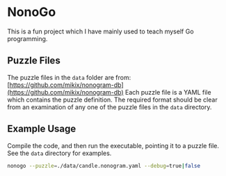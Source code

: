# NonoGo
This is a fun project which I have mainly used to teach myself Go programming.

## Puzzle Files
The puzzle files in the `data` folder are from: [https://github.com/mikix/nonogram-db](https://github.com/mikix/nonogram-db)
Each puzzle file is a YAML file which contains the puzzle definition. The required format should be clear from an examination of any one of the puzzle files in the `data` directory.

## Example Usage
Compile the code, and then run the executable, pointing it to a puzzle file.  See the `data` directory for examples.

```bash
nonogo --puzzle=./data/candle.nonogram.yaml --debug=true|false
```